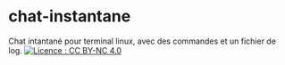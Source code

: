 # chat-instantane
Chat intantané pour terminal linux, avec des commandes et un fichier de log.
[![Licence : CC BY-NC 4.0](https://img.shields.io/badge/Licence-CC%20BY--NC%204.0-lightgrey.svg)](https://creativecommons.org/licenses/by-nc/4.0/)
